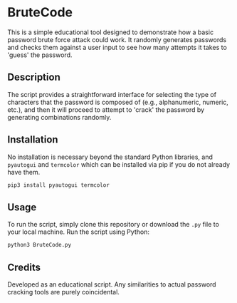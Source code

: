 # BruteCode

This is a simple educational tool designed to demonstrate how a basic password brute force attack could work. It randomly generates passwords and checks them against a user input to see how many attempts it takes to 'guess' the password.

## Description

The script provides a straightforward interface for selecting the type of characters that the password is composed of (e.g., alphanumeric, numeric, etc.), and then it will proceed to attempt to 'crack' the password by generating combinations randomly.

## Installation

No installation is necessary beyond the standard Python libraries, and `pyautogui` and `termcolor` which can be installed via pip if you do not already have them.

```bash
pip3 install pyautogui termcolor
```

## Usage

To run the script, simply clone this repository or download the `.py` file to your local machine. Run the script using Python:

```bash
python3 BruteCode.py
```

## Credits

Developed as an educational script. Any similarities to actual password cracking tools are purely coincidental.
